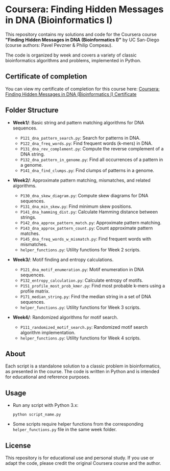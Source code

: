 # Coursera: Finding Hidden Messages in DNA (Bioinformatics I)

This repository contains my solutions and code for the Coursera course **"Finding Hidden Messages in DNA (Bioinformatics I)"** by UC San-Diego (course authors: Pavel Pevzner & Philip Compeau). 

The code is organized by week and covers a variety of classic bioinformatics algorithms and problems, implemented in Python.

## Certificate of completion

You can view my certificate of completion for this course here: [Coursera: Finding Hidden Messages in DNA (Bioinformatics I) Certificate](https://coursera.org/share/e5d16bf4227fcf60d72e39d06b79ae51)

## Folder Structure

- **Week1/**: Basic string and pattern matching algorithms for DNA sequences.
  - `P121_dna_pattern_search.py`: Search for patterns in DNA.
  - `P122_dna_freq_words.py`: Find frequent words (k-mers) in DNA.
  - `P131_dna_rev_complement.py`: Compute the reverse complement of a DNA string.
  - `P132_dna_pattern_in_genome.py`: Find all occurrences of a pattern in a genome.
  - `P141_dna_find_clumps.py`: Find clumps of patterns in a genome.

- **Week2/**: Approximate pattern matching, mismatches, and related algorithms.
  - `P130_dna_skew_diagram.py`: Compute skew diagrams for DNA sequences.
  - `P131_dna_min_skew.py`: Find minimum skew positions.
  - `P141_dna_hamming_dist.py`: Calculate Hamming distance between strings.
  - `P142_dna_approx_pattern_match.py`: Approximate pattern matching.
  - `P143_dna_approx_pattern_count.py`: Count approximate pattern matches.
  - `P145_dna_freq_words_w_mismatch.py`: Find frequent words with mismatches.
  - `helper_functions.py`: Utility functions for Week 2 scripts.

- **Week3/**: Motif finding and entropy calculations.
  - `P121_dna_motif_enumeration.py`: Motif enumeration in DNA sequences.
  - `P132_entropy_calculation.py`: Calculate entropy of motifs.
  - `P151_profile_most_prob_kmer.py`: Find most probable k-mers using a profile matrix.
  - `P171_median_string.py`: Find the median string in a set of DNA sequences.
  - `helper_functions.py`: Utility functions for Week 3 scripts.

- **Week4/**: Randomized algorithms for motif search.
  - `P111_randomized_motif_search.py`: Randomized motif search algorithm implementation.
  - `helper_functions.py`: Utility functions for Week 4 scripts.

## About

Each script is a standalone solution to a classic problem in bioinformatics, as presented in the course. The code is written in Python and is intended for educational and reference purposes.

## Usage

- Run any script with Python 3.x:
  ```
  python script_name.py
  ```
- Some scripts require helper functions from the corresponding `helper_functions.py` file in the same week folder.

## License

This repository is for educational use and personal study. If you use or adapt the code, please credit the original Coursera course and the author.
